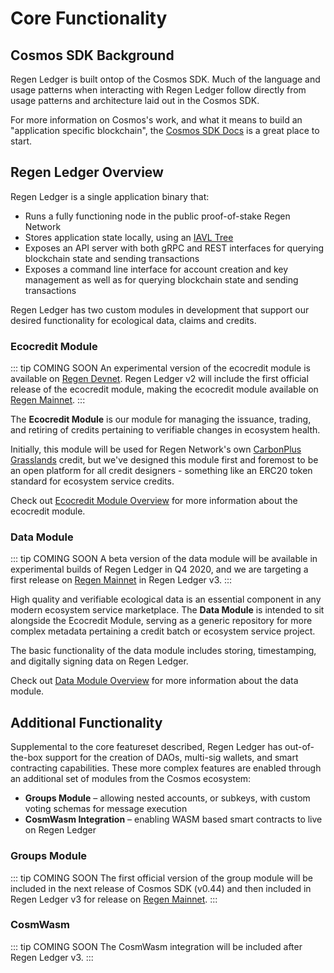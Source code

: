 # Core Functionality

## Cosmos SDK Background

Regen Ledger is built ontop of the Cosmos SDK. Much of the language and usage patterns when interacting with Regen Ledger follow directly from usage patterns and architecture laid out in the Cosmos SDK.

For more information on Cosmos's work, and what it means to build an "application specific blockchain", the [Cosmos SDK Docs](https://docs.cosmos.network/master/intro/overview.html#what-are-application-specific-blockchains) is a great place to start.

## Regen Ledger Overview

Regen Ledger is a single application binary that:
- Runs a fully functioning node in the public proof-of-stake Regen Network
- Stores application state locally, using an [IAVL Tree](https://github.com/cosmos/iavl)
- Exposes an API server with both gRPC and REST interfaces for querying blockchain state and sending transactions
- Exposes a command line interface for account creation and key management as well as for querying blockchain state and sending transactions

Regen Ledger has two custom modules in development that support our desired functionality for ecological data, claims and credits.

### Ecocredit Module

::: tip COMING SOON
An experimental version of the ecocredit module is available on [Regen Devnet](/getting-started/live-networks.html#regen-devnet). Regen Ledger v2 will include the first official release of the ecocredit module, making the ecocredit module available on [Regen Mainnet](/getting-started/live-networks.html#regen-mainnet).
:::

The **Ecocredit Module** is our module for managing the issuance, trading, and retiring of credits pertaining to verifiable changes in ecosystem health.

Initially, this module will be used for Regen Network's own [CarbonPlus Grasslands](https://regen-registry.s3.amazonaws.com/GHG+and+Co-Benefits+in+Grazing+Systems+Credit+Class.pdf) credit, but we've designed this module first and foremost to be an open platform for all credit designers - something like an ERC20 token standard for ecosystem service credits.

Check out [Ecocredit Module Overview](./modules/ecocredit/) for more information about the ecocredit module.

### Data Module

::: tip COMING SOON
A beta version of the data module will be available in experimental builds of Regen Ledger in Q4 2020, and we are targeting a first release on [Regen Mainnet](/getting-started/live-networks.html#regen-mainnet) in Regen Ledger v3.
:::

High quality and verifiable ecological data is an essential component in any modern ecosystem service marketplace. The **Data Module** is intended to sit alongside the Ecocredit Module, serving as a generic repository for more complex metadata pertaining a credit batch or ecosystem service project.

The basic functionality of the data module includes storing, timestamping, and digitally signing data on Regen Ledger.

Check out [Data Module Overview](./modules/data/) for more information about the data module.

## Additional Functionality

Supplemental to the core featureset described, Regen Ledger has out-of-the-box support for the creation of DAOs, multi-sig wallets, and smart contracting capabilities. These more complex features are enabled through an additional set of modules from the Cosmos ecosystem:

- **Groups Module** – allowing nested accounts, or subkeys, with custom voting schemas for message execution
- **CosmWasm Integration** – enabling WASM based smart contracts to live on Regen Ledger

### Groups Module

::: tip COMING SOON
The first official version of the group module will be included in the next release of Cosmos SDK (v0.44) and then included in Regen Ledger v3 for release on [Regen Mainnet](/getting-started/live-networks.html#regen-mainnet).
:::

### CosmWasm

::: tip COMING SOON
The CosmWasm integration will be included after Regen Ledger v3.
:::
